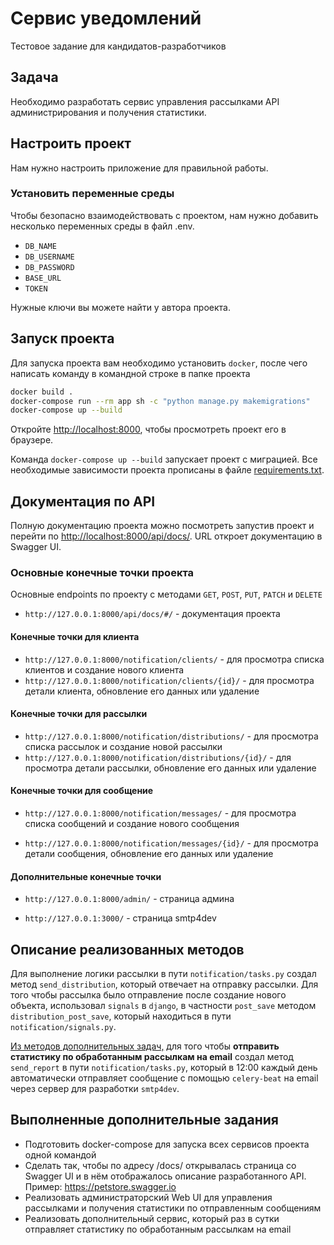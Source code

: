# Сервис уведомлений
Тестовое задание для кандидатов-разработчиков

## Задача
Необходимо разработать сервис управления рассылками API администрирования и получения статистики.

## Настроить проект
Нам нужно настроить приложение для правильной работы.

### Установить переменные среды
Чтобы безопасно взаимодействовать с проектом, нам нужно добавить несколько переменных среды в файл .env.

- `DB_NAME`
- `DB_USERNAME`
- `DB_PASSWORD`
- `BASE_URL`
- `TOKEN`

Нужные ключи вы можете найти у автора проекта.

## Запуск проекта
Для запуска проекта вам необходимо установить `docker`, после чего написать команду в командной строке в папке проекта

```bash
docker build .
docker-compose run --rm app sh -c "python manage.py makemigrations"
docker-compose up --build
```

Откройте [http://localhost:8000](http://localhost:8000), чтобы просмотреть проект его в браузере.

Команда `docker-compose up --build` запускает проект с миграцией. Все необходимые зависимости проекта прописаны в файле [requirements.txt](https://github.com/Assylzhan-Izbassar/notification-service-app-api/blob/main/requirements.txt).

## Документация по API
Полную документацию проекта можно посмотреть запустив проект и перейти по [http://localhost:8000/api/docs/](http://localhost:8000/api/docs/). URL откроет документацию в Swagger UI. </br>

### Основные конечные точки проекта
Основные endpoints по проекту с методами `GET`, `POST`, `PUT`, `PATCH` и `DELETE` </br>

- `http://127.0.0.1:8000/api/docs/#/` - документация проекта

#### Конечные точки для клиента
- `http://127.0.0.1:8000/notification/clients/` - для просмотра списка клиентов и создание нового клиента </br>
- `http://127.0.0.1:8000/notification/clients/{id}/` - для просмотра детали клиента, обновление его данных или удаление

#### Конечные точки для рассылки
- `http://127.0.0.1:8000/notification/distributions/` - для просмотра списка рассылок и создание новой рассылки </br>
- `http://127.0.0.1:8000/notification/distributions/{id}/` - для просмотра детали рассылки, обновление его данных или удаление

#### Конечные точки для сообщение
- `http://127.0.0.1:8000/notification/messages/` - для просмотра списка сообщений и создание нового сообщения

- `http://127.0.0.1:8000/notification/messages/{id}/` - для просмотра детали сообщения, обновление его данных или удаление

#### Дополнительные конечные точки
- `http://127.0.0.1:8000/admin/` - страница админа

- `http://127.0.0.1:3000/` - страница smtp4dev

## Описание реализованных методов
Для выполнение логики рассылки в пути `notification/tasks.py` создал метод `send_distribution`, который отвечает на отправку рассылки. Для того чтобы рассылка было отправление после создание нового объекта, использовал `signals` в `django`, в частности `post_save` методом `distribution_post_save`, который находиться в пути `notification/signals.py`.

<ins>Из методов дополнительных задач,</ins> для того чтобы **отправить статистику по обработанным рассылкам на email** создал метод `send_report` в пути `notification/tasks.py`, который в 12:00 каждый день автоматически отправляет сообщение с помощью `celery-beat` на email через сервер для разработки `smtp4dev`.

## Выполненные дополнительные задания

- Подготовить docker-compose для запуска всех сервисов проекта одной командой
- Сделать так, чтобы по адресу /docs/ открывалась страница со Swagger UI и в нём отображалось описание разработанного API. Пример: https://petstore.swagger.io
- Реализовать администраторский Web UI для управления рассылками и получения статистики по отправленным сообщениям
- Реализовать дополнительный сервис, который раз в сутки отправляет статистику по обработанным рассылкам на email
